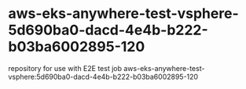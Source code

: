 # aws-eks-anywhere-test-vsphere-5d690ba0-dacd-4e4b-b222-b03ba6002895-120
repository for use with E2E test job aws-eks-anywhere-test-vsphere:5d690ba0-dacd-4e4b-b222-b03ba6002895-120
